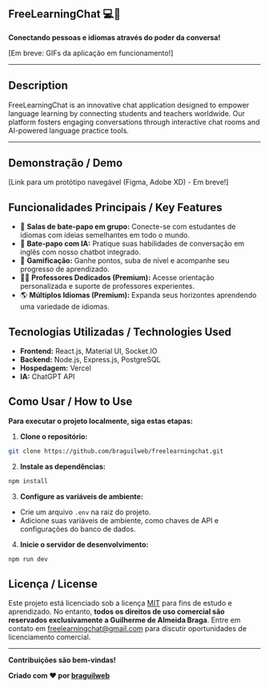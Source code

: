 ## FreeLearningChat 💻💬

**Conectando pessoas e idiomas através do poder da conversa!**

[Em breve: GIFs da aplicação em funcionamento!]

---

## Description

FreeLearningChat is an innovative chat application designed to empower language learning by connecting students and teachers worldwide. Our platform fosters engaging conversations through interactive chat rooms and AI-powered language practice tools.

***

## Demonstração / Demo

[Link para um protótipo navegável (Figma, Adobe XD) - Em breve!]

## Funcionalidades Principais / Key Features

*   💬 **Salas de bate-papo em grupo:** Conecte-se com estudantes de idiomas com ideias semelhantes em todo o mundo.
*   🤖 **Bate-papo com IA:** Pratique suas habilidades de conversação em inglês com nosso chatbot integrado.
*   🚀 **Gamificação:** Ganhe pontos, suba de nível e acompanhe seu progresso de aprendizado.
*   🧑‍🏫 **Professores Dedicados (Premium):** Acesse orientação personalizada e suporte de professores experientes.
*   🌎 **Múltiplos Idiomas (Premium):** Expanda seus horizontes aprendendo uma variedade de idiomas.

## Tecnologias Utilizadas / Technologies Used

*   **Frontend:** React.js, Material UI, Socket.IO
*   **Backend:** Node.js, Express.js, PostgreSQL
*   **Hospedagem:** Vercel
*   **IA:** ChatGPT API

## Como Usar / How to Use

**Para executar o projeto localmente, siga estas etapas:**

1.  **Clone o repositório:**

```bash
git clone https://github.com/braguilweb/freelearningchat.git
```

2.  **Instale as dependências:**

```bash
npm install
```

3.  **Configure as variáveis de ambiente:**

*   Crie um arquivo `.env` na raiz do projeto.
*   Adicione suas variáveis de ambiente, como chaves de API e configurações do banco de dados.

4.  **Inicie o servidor de desenvolvimento:**

```bash
npm run dev
```

## Licença / License

Este projeto está licenciado sob a licença [MIT](LICENSE) para fins de estudo e aprendizado. No entanto, **todos os direitos de uso comercial são reservados exclusivamente a Guilherme de Almeida Braga**. Entre em contato em freelearningchat@gmail.com para discutir oportunidades de licenciamento comercial. 

---

**Contribuições são bem-vindas!**

**Criado com ❤️ por [braguilweb](https://github.com/braguilweb)**

